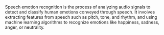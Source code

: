 
Speech emotion recognition is the process of analyzing audio signals to detect and classify human emotions conveyed through speech. It involves extracting features from speech such as pitch, tone, and rhythm, and using machine learning algorithms to recognize emotions like happiness, sadness, anger, or neutrality.

